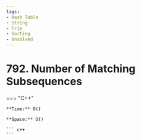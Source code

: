 ```yaml
---
tags:
- Hash Table
- String
- Trie
- Sorting
- Unsolved
---
```



# 792. Number of Matching Subsequences

=== "C++"

    **Time:** O()

    **Space:** O()

    ``` c++
    ```